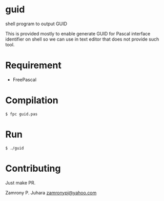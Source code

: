# guid
shell program to output GUID

This is provided mostly to enable generate GUID
for Pascal interface identifier
on shell so we can use in text editor that does not
provide such tool.

# Requirement

- FreePascal

# Compilation

    $ fpc guid.pas

# Run

    $ ./guid

# Contributing

Just make PR.

Zamrony P. Juhara <zamronypj@yahoo.com>
